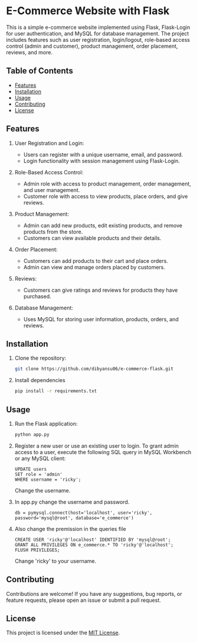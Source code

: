 # E-Commerce Website with Flask

This is a simple e-commerce website implemented using Flask, Flask-Login for user authentication, and MySQL for database management. The project includes features such as user registration, login/logout, role-based access control (admin and customer), product management, order placement, reviews, and more.

## Table of Contents

- [Features](#features)
- [Installation](#installation)
- [Usage](#usage)
- [Contributing](#contributing)
- [License](#license)

## Features

1. User Registration and Login:
   - Users can register with a unique username, email, and password.
   - Login functionality with session management using Flask-Login.

2. Role-Based Access Control:
   - Admin role with access to product management, order management, and user management.
   - Customer role with access to view products, place orders, and give reviews.

3. Product Management:
   - Admin can add new products, edit existing products, and remove products from the store.
   - Customers can view available products and their details.

4. Order Placement:
   - Customers can add products to their cart and place orders.
   - Admin can view and manage orders placed by customers.

5. Reviews:
   - Customers can give ratings and reviews for products they have purchased.

6. Database Management:
   - Uses MySQL for storing user information, products, orders, and reviews.

## Installation

1. Clone the repository:
   ```bash
   git clone https://github.com/dibyansu06/e-commerce-flask.git
2. Install dependencies
   ```bash
   pip install -r requirements.txt

## Usage

1. Run the Flask application:
   ```bash
   python app.py
2. Register a new user or use an existing user to login.
     To grant admin access to a user, execute the following SQL query in MySQL Workbench or any MySQL client:
     ```
     UPDATE users
    SET role = 'admin' 
    WHERE username = 'ricky';
    ```
    Change the username.

3. In app.py change the username and password.
   ```
   db = pymysql.connect(host='localhost', user='ricky', password='mysql@root', database='e_commerce')
4. Also change the premission in the queries file
     ```
     CREATE USER 'ricky'@'localhost' IDENTIFIED BY 'mysql@root';
    GRANT ALL PRIVILEGES ON e_commerce.* TO 'ricky'@'localhost';
    FLUSH PRIVILEGES;
     ```
     Change 'ricky' to your username.

## Contributing
Contributions are welcome! If you have any suggestions, bug reports, or feature requests, please open an issue or submit a pull request.

## License

This project is licensed under the [MIT License](https://opensource.org/licenses/MIT).
   
